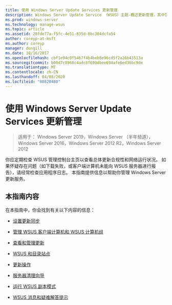 ```yaml
---
title: 使用 Windows Server Update Services 更新管理
description: Windows Server Update Service （WSUS）主题-概述更新管理，其中包含指向相关主题的链接
ms.prod: windows-server
ms.technology: manage-wsus
ms.topic: article
ms.assetid: 28fde77a-f5fc-4e51-835d-8bc304dcfa54
author: coreyp-at-msft
ms.author: coreyp
manager: dongill
ms.date: 10/16/2017
ms.openlocfilehash: cbf1e94c0f5467f4b4beb8e96cd5f2a26b43513a
ms.sourcegitcommit: b00d7c8968c4adc8f699dbee694afe6ed36bc9de
ms.translationtype: MT
ms.contentlocale: zh-CN
ms.lasthandoff: 04/08/2020
ms.locfileid: "80828480"
---
```

# <a name="update-management-with-windows-server-update-services"></a>使用 Windows Server Update Services 更新管理

>适用于： Windows Server 2019，Windows Server （半年频道），Windows Server 2016，Windows Server 2012 R2，Windows Server 2012

你应定期检查 WSUS 管理控制台主页以查看总体更新合规性和网络运行状况。 如果怀疑存在问题（如下载失败，或客户端计算机未能向 WSUS 服务器进行报告），请经常检查应用程序日志。 本指南提供信息以帮助你管理 Windows Server 更新服务。  
  
## <a name="in-this-guide"></a>本指南内容  
在本指南中，你会找到有关以下内容的信息：  
  
-   [设置更新同步](setting-up-update-synchronizations.md)  
  
-   [管理 WSUS 客户端计算机和 WSUS 计算机组](managing-wsus-client-computers-and-wsus-computer-groups.md)  
  
-   [查看和管理更新](viewing-and-managing-updates.md)  
  
-   [WSUS 和目录站点](wsus-and-the-catalog-site.md)  
  
-   [更新操作](updates-operations.md)  
  
-   [服务器清理向导](the-server-cleanup-wizard.md)  
  
-   [运行 WSUS 副本模式](running-wsus-replica-mode.md)  
  
-   [WSUS 消息和疑难解答提示](wsus-messages-and-troubleshooting-tips.md)  
